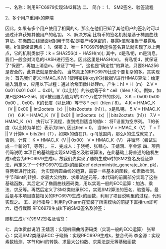 一、名称：利用RFC6979实现SM2算法
二、	简介：
1、	SM2签名、验签流程
 
2、多个用户重用k的弊端
 
因此，如果有多个用户使用了相同的k，那么在他们已知了其他用户的签名时可以通过计算获知其他用户的私钥。
3、解决方案
比特币的签名机制是基于椭圆曲线算法。在椭圆曲线里面k值(用于签名)是要严格保密的，暴露k值就相当于暴露私钥。k值要保证两点：
1、保密
2、唯一
RFC6979确定性签名算法就实现了以上两点，它的机制类似于：k = SHA256(d + HASH(m)); 其中，d是私钥，m是消息，我们一般会对消息的HASH进行签名，因此这里是HASH(m)。
有私钥d，就保证了“保密”，再加上消息m，保证了“唯一”，这也是“确定性”的算法，只要SHA256是安全的，此算法就是安全的。
当然真正的RFC6979比这个要复杂的多。其实现为：
首先我们定义:HMAC_K(V)
1使用密钥(key)K对数据V进行HMAC算法：给定输入消息m，应用以下过程：通过哈希函数H处理m，产生：h1 = H（m）
2.V = 0x01 0x01 0x01 ... 0x01。V（以比特）的长度等于8 * ceil（hlen / 8）。例如，如果H是SHA-256，则V被设置为值为1的32个八位字节的序列。
3.K = 0x00 0x00 0x00 ... 0x00。K的长度（以比特）等于8 * ceil（hlen / 8）。
4.K = HMAC_K（V || 0x00 || int2octets（x）|| bits2octets（h1））。x是私钥。
5.V = HMAC_K（V）
6.K = HMAC_K（V || 0x01 || int2octets（x）|| bits2octets（h1））
7.V = HMAC_K（V）
执行以下流程，直到找到适当的值k：
将T设置为空序列。 T的长度（以比特为单位）表示为tlen, 因此tlen = 0。
当tlen
V = HMAC_K（V）
T = T || V
计算k = bits2int（T），如果k的值在[1，q-1]范围内，那么k的生成就完了。否则，计算：
K = HMAC_K（V || 0x00）
V = HMAC_K（V）
并循环（尝试生成一个新的T，等等）。
三、完成人：于晓畅、张琴心、王婧涵、李金源
四、项目代码说明
本项目的基础是实现SM2签名及验证算法，在此基础上将普通的随机生成k改变为RFC6979生成k，故我们先实现了随机生成k时的SM2签名及验证算法，再定义了一个RFC6979生成k的函数def deterministic_generate_k(m, pk)，将两者进行比较。
为实现椭圆曲线的运算，需要一些基本的函数，如素数检测、字节和int的转换、求最大公约数、求乘法逆元等，本代码的前面部分实现了这些基础函数。其后定义了椭圆曲线密码类，用以实现一般的ECC运算：加法、乘法、求反等。再然后定义了SM2类继承ECC，实现SM2算法的签名、验签等。最后是与本项目直接相关的RFC6979生成k的函数，利用了项目说明里的过程，代码实现之。
五、运行指导：利用PyCharm在安装了所需模块的前提下直接run即可
六、运行截图
RFC6979生成k下的SM2签名及验签：
 
随机生成k下的SM2签名及验签：
 
七、具体贡献说明
王婧涵：实现椭圆曲线密码类（实现一般的ECC运算）
张琴心：实现SM2类继承ECC
于晓畅：实现RFC6979生成k，整合代码
李金源：实现素数检测、字节和int的转换、求最大公约数、求乘法逆元等基础函数

